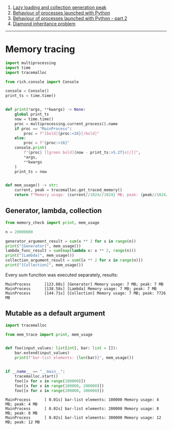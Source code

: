 1. [Lazy loading and collection generation peak](https://github.com/wsoll/articles/blob/main/1-iterables-memory-tracing.md)
2. [Behaviour of processes launched with Python](https://github.com/wsoll/articles/blob/main/2-launching-processes.md)
3. [Behaviour of processes launched with Python - part 2](https://github.com/wsoll/articles/blob/main/3-launching-processes-2.md)
4. [Diamond inheritance problem](https://github.com/wsoll/articles/blob/main/4-diamond-inheritance-problem.md)

---

# Memory tracing
```python
import multiprocessing
import time
import tracemalloc

from rich.console import Console

console = Console()
print_ts = time.time()


def print(*args, **kwargs) -> None:
    global print_ts
    now = time.time()
    proc = multiprocessing.current_process().name
    if proc == "MainProcess":
        proc = f"[bold]{proc:<16}[/bold]"
    else:
        proc = f"{proc:>16}"
    console.print(
        f"{proc} [[green bold]{now - print_ts:>5.2f}s[/]]",
        *args,
        **kwargs
    )
    print_ts = now


def mem_usage() -> str:
    current, peak = tracemalloc.get_traced_memory()
    return f"Memory usage: {current//1024//1024} MB; peak: {peak//1024//1024} MB"

```

## Generator, lambda, collection

```python
from memory_check import print, mem_usage

n = 20000000

generator_argument_result = sum(x ** 2 for x in range(n))
print("[Generator]", mem_usage())
lambda_func_result = sum(map(lambda x: x ** 2, range(n)))
print("[Lambda]", mem_usage())
collection_argument_result = sum([x ** 2 for x in range(n)])
print("[Collection]", mem_usage())

```
Every sum funciton was executed separately, results:
```text
MainProcess      [123.88s] [Generator] Memory usage: 7 MB; peak: 7 MB
MainProcess      [138.58s] [Lambda] Memory usage: 7 MB; peak: 7 MB
MainProcess      [144.71s] [Collection] Memory usage: 7 MB; peak: 7726 MB

```

## Mutable as a default argument
```python
import tracemalloc

from mem_trace import print, mem_usage


def foo(input_values: list[int], bar: list = []):
    bar.extend(input_values)
    print(f"bar-list elements: {len(bar)}", mem_usage())


if __name__ == "__main__":
    tracemalloc.start()
    foo([x for x in range(100000)])
    foo([x for x in range(100000, 200000)])
    foo([x for x in range(200000, 300000)])
```

```text
MainProcess      [ 0.01s] bar-list elements: 100000 Memory usage: 4 MB; peak: 4 MB
MainProcess      [ 0.02s] bar-list elements: 200000 Memory usage: 8 MB; peak: 8 MB
MainProcess      [ 0.02s] bar-list elements: 300000 Memory usage: 12 MB; peak: 12 MB
```
